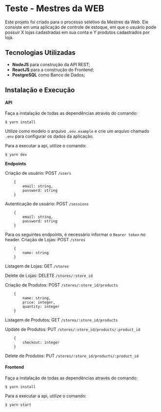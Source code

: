 # Teste - Mestres da WEB

Este projeto foi criado para o processo seletivo da Mestres da Web. Ele consiste em uma aplicação de controle de estoque, em que o usuário pode possuir X lojas cadastradas em sua conta e Y produtos cadastrados por loja.

## Tecnologias Utilizadas
 - **NodeJS** para construção da API REST;
 - **ReactJS** para a construção do Frontend;
 - **PostgreSQL** como Banco de Dados;

## Instalação e Execução
#### API
Faça a instalação de todas as dependências através do comando:
		

    $ yarn install

Utilize como modelo o arquivo `.env.example` e crie um arquivo chamado `.env` para configurar os dados da aplicação.

Para a executar a api, utilize o comando:


	$ yarn dev


**Endpoints**

Criação de usuário: POST `/users`

		{
			email: string,
			password: string
		}


Autenticação de usuário: POST `/sessions`

		{
			email: string,
			password: string
		}

Para os seguintes endpoints, é necessário informar o `Bearer token` no header.
Criação de Lojas: POST `/stores`

		{
			name: string
		}

Listagem de Lojas: GET `/stores`

Delete de Lojas: DELETE `/stores/:store_id`


Criação de Produtos: POST `/stores/:store_id/products`

		{
			name: string,
			price: integer,
			quantity: integer
		}

Listagem de Produtos: GET `/stores/:store_id/products`

Update de Produtos: PUT `/stores/:store_id/products/:product_id`

		{
			checkout: integer
		}

Delete de Produtos: PUT `/stores/:store_id/products/:product_id`

#### Frontend
Faça a instalação de todas as dependências através do comando:
		

    $ yarn install

Para a executar a api, utilize o comando:


	$ yarn start
